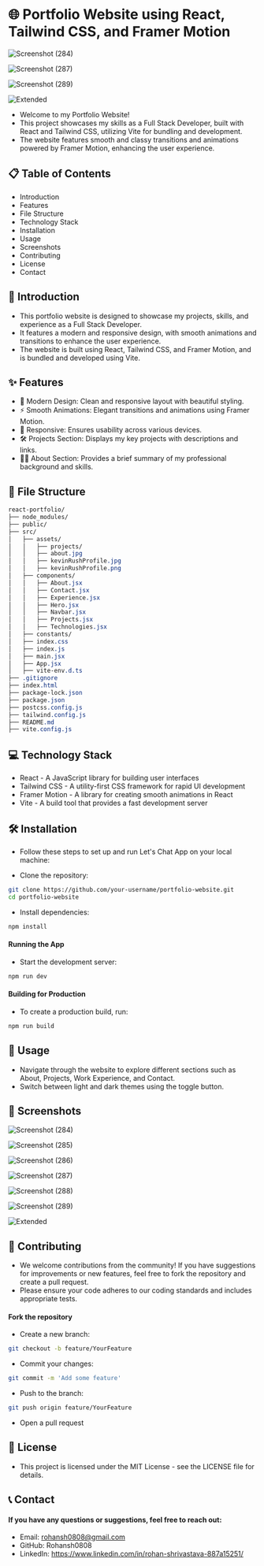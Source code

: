 # 🌐 Portfolio Website using React, Tailwind CSS, and Framer Motion

![Screenshot (284)](https://github.com/user-attachments/assets/9ec5d043-f035-43ba-a233-6575481572dc)

![Screenshot (287)](https://github.com/user-attachments/assets/9bd513c1-efe8-471e-bf27-2e0f14761269)

![Screenshot (289)](https://github.com/user-attachments/assets/f6c1ee70-d62e-4269-b380-867c6b621126)

![Extended](https://github.com/user-attachments/assets/1ddeb4d6-cd43-4938-a8c0-f882f5c9d882)

- Welcome to my Portfolio Website!
- This project showcases my skills as a Full Stack Developer, built with React and Tailwind CSS, utilizing Vite for bundling and development.
- The website features smooth and classy transitions and animations powered by Framer Motion, enhancing the user experience.



## 📋 Table of Contents
- Introduction
- Features
- File Structure
- Technology Stack
- Installation
- Usage
- Screenshots
- Contributing
- License
- Contact

## 📘 Introduction
- This portfolio website is designed to showcase my projects, skills, and experience as a Full Stack Developer.
- It features a modern and responsive design, with smooth animations and transitions to enhance the user experience.
- The website is built using React, Tailwind CSS, and Framer Motion, and is bundled and developed using Vite.

## ✨ Features
- 🎨 Modern Design: Clean and responsive layout with beautiful styling.
- ⚡️ Smooth Animations: Elegant transitions and animations using Framer Motion.
- 📱 Responsive: Ensures usability across various devices.
- 🛠️ Projects Section: Displays my key projects with descriptions and links.
- 🧑‍💼 About Section: Provides a brief summary of my professional background and skills.

## 📁 File Structure
```css
react-portfolio/
├── node_modules/
├── public/
├── src/
│   ├── assets/
│   │   ├── projects/
│   │   ├── about.jpg
│   │   ├── kevinRushProfile.jpg
│   │   ├── kevinRushProfile.png
│   ├── components/
│   │   ├── About.jsx
│   │   ├── Contact.jsx
│   │   ├── Experience.jsx
│   │   ├── Hero.jsx
│   │   ├── Navbar.jsx
│   │   ├── Projects.jsx
│   │   ├── Technologies.jsx
│   ├── constants/
│   ├── index.css
│   ├── index.js
│   ├── main.jsx
│   ├── App.jsx
│   ├── vite-env.d.ts
├── .gitignore
├── index.html
├── package-lock.json
├── package.json
├── postcss.config.js
├── tailwind.config.js
├── README.md
├── vite.config.js
```

## 💻 Technology Stack
- React - A JavaScript library for building user interfaces
- Tailwind CSS - A utility-first CSS framework for rapid UI development
- Framer Motion - A library for creating smooth animations in React
- Vite - A build tool that provides a fast development server

## 🛠 Installation
- Follow these steps to set up and run Let's Chat App on your local machine:

- Clone the repository:

```bash
git clone https://github.com/your-username/portfolio-website.git
cd portfolio-website
```

- Install dependencies:

```bash
npm install
```
#### Running the App

- Start the development server:

```bash
npm run dev
```

#### Building for Production

- To create a production build, run:

```bash
npm run build
```



## 🚀 Usage
- Navigate through the website to explore different sections such as About, Projects, Work Experience, and Contact.
- Switch between light and dark themes using the toggle button.

## 📸 Screenshots

![Screenshot (284)](https://github.com/user-attachments/assets/9ec5d043-f035-43ba-a233-6575481572dc)

![Screenshot (285)](https://github.com/user-attachments/assets/0da03619-7ea9-480b-bd09-7abda0c1ff69)

![Screenshot (286)](https://github.com/user-attachments/assets/eeb48d7f-d080-4560-8593-9d20e7dbe3f2)

![Screenshot (287)](https://github.com/user-attachments/assets/9bd513c1-efe8-471e-bf27-2e0f14761269)

![Screenshot (288)](https://github.com/user-attachments/assets/16488ffd-26f9-47b0-8890-c2eb7f2d0b91)

![Screenshot (289)](https://github.com/user-attachments/assets/f6c1ee70-d62e-4269-b380-867c6b621126)

![Extended](https://github.com/user-attachments/assets/1ddeb4d6-cd43-4938-a8c0-f882f5c9d882)




## 🤝 Contributing
- We welcome contributions from the community! If you have suggestions for improvements or new features, feel free to fork the repository and create a pull request.
- Please ensure your code adheres to our coding standards and includes appropriate tests.

#### Fork the repository
- Create a new branch:

```bash
git checkout -b feature/YourFeature
```

- Commit your changes:

```bash
git commit -m 'Add some feature'
```

- Push to the branch:

```bash
git push origin feature/YourFeature
```
- Open a pull request


## 📄 License
- This project is licensed under the MIT License - see the LICENSE file for details.

## 📞 Contact
#### If you have any questions or suggestions, feel free to reach out:

- Email: rohansh0808@gmail.com
- GitHub: Rohansh0808
- LinkedIn: https://www.linkedin.com/in/rohan-shrivastava-887a15251/
